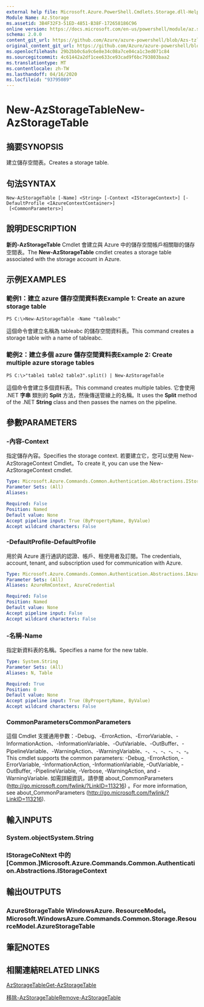 ```yaml
---
external help file: Microsoft.Azure.PowerShell.Cmdlets.Storage.dll-Help.xml
Module Name: Az.Storage
ms.assetid: 3B4F32F3-51ED-4851-B38F-172658186C96
online version: https://docs.microsoft.com/en-us/powershell/module/az.storage/new-azstoragetable
schema: 2.0.0
content_git_url: https://github.com/Azure/azure-powershell/blob/Azs-tzl/src/Storage/Storage.Management/help/New-AzStorageTable.md
original_content_git_url: https://github.com/Azure/azure-powershell/blob/Azs-tzl/src/Storage/Storage.Management/help/New-AzStorageTable.md
ms.openlocfilehash: 29b2bb0c6a9c6e8e34c08a7ce04ca1c3ed071c84
ms.sourcegitcommit: 4c61442a2df1cee633ce93cad9f6bc793803baa2
ms.translationtype: MT
ms.contentlocale: zh-TW
ms.lasthandoff: 04/16/2020
ms.locfileid: "93795089"
---
```

# <span data-ttu-id="d2a3e-101">New-AzStorageTable</span><span class="sxs-lookup"><span data-stu-id="d2a3e-101">New-AzStorageTable</span></span>

## <span data-ttu-id="d2a3e-102">摘要</span><span class="sxs-lookup"><span data-stu-id="d2a3e-102">SYNOPSIS</span></span>
<span data-ttu-id="d2a3e-103">建立儲存空間表。</span><span class="sxs-lookup"><span data-stu-id="d2a3e-103">Creates a storage table.</span></span>

## <span data-ttu-id="d2a3e-104">句法</span><span class="sxs-lookup"><span data-stu-id="d2a3e-104">SYNTAX</span></span>

```
New-AzStorageTable [-Name] <String> [-Context <IStorageContext>] [-DefaultProfile <IAzureContextContainer>]
 [<CommonParameters>]
```

## <span data-ttu-id="d2a3e-105">說明</span><span class="sxs-lookup"><span data-stu-id="d2a3e-105">DESCRIPTION</span></span>
<span data-ttu-id="d2a3e-106">**新的-AzStorageTable** Cmdlet 會建立與 Azure 中的儲存空間帳戶相關聯的儲存空間表。</span><span class="sxs-lookup"><span data-stu-id="d2a3e-106">The **New-AzStorageTable** cmdlet creates a storage table associated with the storage account in Azure.</span></span>

## <span data-ttu-id="d2a3e-107">示例</span><span class="sxs-lookup"><span data-stu-id="d2a3e-107">EXAMPLES</span></span>

### <span data-ttu-id="d2a3e-108">範例1：建立 azure 儲存空間資料表</span><span class="sxs-lookup"><span data-stu-id="d2a3e-108">Example 1: Create an azure storage table</span></span>
```
PS C:\>New-AzStorageTable -Name "tableabc"
```

<span data-ttu-id="d2a3e-109">這個命令會建立名稱為 tableabc 的儲存空間資料表。</span><span class="sxs-lookup"><span data-stu-id="d2a3e-109">This command creates a storage table with a name of tableabc.</span></span>

### <span data-ttu-id="d2a3e-110">範例2：建立多個 azure 儲存空間資料表</span><span class="sxs-lookup"><span data-stu-id="d2a3e-110">Example 2: Create multiple azure storage tables</span></span>
```
PS C:\>"table1 table2 table3".split() | New-AzStorageTable
```

<span data-ttu-id="d2a3e-111">這個命令會建立多個資料表。</span><span class="sxs-lookup"><span data-stu-id="d2a3e-111">This command creates multiple tables.</span></span>
<span data-ttu-id="d2a3e-112">它會使用 .NET **字串** 類別的 **Split** 方法，然後傳送管線上的名稱。</span><span class="sxs-lookup"><span data-stu-id="d2a3e-112">It uses the **Split** method of the .NET **String** class and then passes the names on the pipeline.</span></span>

## <span data-ttu-id="d2a3e-113">參數</span><span class="sxs-lookup"><span data-stu-id="d2a3e-113">PARAMETERS</span></span>

### <span data-ttu-id="d2a3e-114">-內容</span><span class="sxs-lookup"><span data-stu-id="d2a3e-114">-Context</span></span>
<span data-ttu-id="d2a3e-115">指定儲存內容。</span><span class="sxs-lookup"><span data-stu-id="d2a3e-115">Specifies the storage context.</span></span>
<span data-ttu-id="d2a3e-116">若要建立它，您可以使用 New-AzStorageContext Cmdlet。</span><span class="sxs-lookup"><span data-stu-id="d2a3e-116">To create it, you can use the New-AzStorageContext cmdlet.</span></span>

```yaml
Type: Microsoft.Azure.Commands.Common.Authentication.Abstractions.IStorageContext
Parameter Sets: (All)
Aliases:

Required: False
Position: Named
Default value: None
Accept pipeline input: True (ByPropertyName, ByValue)
Accept wildcard characters: False
```

### <span data-ttu-id="d2a3e-117">-DefaultProfile</span><span class="sxs-lookup"><span data-stu-id="d2a3e-117">-DefaultProfile</span></span>
<span data-ttu-id="d2a3e-118">用於與 Azure 進行通訊的認證、帳戶、租使用者及訂閱。</span><span class="sxs-lookup"><span data-stu-id="d2a3e-118">The credentials, account, tenant, and subscription used for communication with Azure.</span></span>

```yaml
Type: Microsoft.Azure.Commands.Common.Authentication.Abstractions.IAzureContextContainer
Parameter Sets: (All)
Aliases: AzureRmContext, AzureCredential

Required: False
Position: Named
Default value: None
Accept pipeline input: False
Accept wildcard characters: False
```

### <span data-ttu-id="d2a3e-119">-名稱</span><span class="sxs-lookup"><span data-stu-id="d2a3e-119">-Name</span></span>
<span data-ttu-id="d2a3e-120">指定新資料表的名稱。</span><span class="sxs-lookup"><span data-stu-id="d2a3e-120">Specifies a name for the new table.</span></span>

```yaml
Type: System.String
Parameter Sets: (All)
Aliases: N, Table

Required: True
Position: 0
Default value: None
Accept pipeline input: True (ByPropertyName, ByValue)
Accept wildcard characters: False
```

### <span data-ttu-id="d2a3e-121">CommonParameters</span><span class="sxs-lookup"><span data-stu-id="d2a3e-121">CommonParameters</span></span>
<span data-ttu-id="d2a3e-122">這個 Cmdlet 支援通用參數：-Debug、-ErrorAction、-ErrorVariable、-InformationAction、-InformationVariable、-OutVariable、-OutBuffer、-PipelineVariable、-WarningAction、-WarningVariable、-、-、-、-、-、-。</span><span class="sxs-lookup"><span data-stu-id="d2a3e-122">This cmdlet supports the common parameters: -Debug, -ErrorAction, -ErrorVariable, -InformationAction, -InformationVariable, -OutVariable, -OutBuffer, -PipelineVariable, -Verbose, -WarningAction, and -WarningVariable.</span></span> <span data-ttu-id="d2a3e-123">如需詳細資訊，請參閱 about_CommonParameters (http://go.microsoft.com/fwlink/?LinkID=113216) 。</span><span class="sxs-lookup"><span data-stu-id="d2a3e-123">For more information, see about_CommonParameters (http://go.microsoft.com/fwlink/?LinkID=113216).</span></span>

## <span data-ttu-id="d2a3e-124">輸入</span><span class="sxs-lookup"><span data-stu-id="d2a3e-124">INPUTS</span></span>

### <span data-ttu-id="d2a3e-125">System.object</span><span class="sxs-lookup"><span data-stu-id="d2a3e-125">System.String</span></span>

### <span data-ttu-id="d2a3e-126">IStorageCoNtext 中的 [Common.]</span><span class="sxs-lookup"><span data-stu-id="d2a3e-126">Microsoft.Azure.Commands.Common.Authentication.Abstractions.IStorageContext</span></span>

## <span data-ttu-id="d2a3e-127">輸出</span><span class="sxs-lookup"><span data-stu-id="d2a3e-127">OUTPUTS</span></span>

### <span data-ttu-id="d2a3e-128">AzureStorageTable WindowsAzure. ResourceModel。</span><span class="sxs-lookup"><span data-stu-id="d2a3e-128">Microsoft.WindowsAzure.Commands.Common.Storage.ResourceModel.AzureStorageTable</span></span>

## <span data-ttu-id="d2a3e-129">筆記</span><span class="sxs-lookup"><span data-stu-id="d2a3e-129">NOTES</span></span>

## <span data-ttu-id="d2a3e-130">相關連結</span><span class="sxs-lookup"><span data-stu-id="d2a3e-130">RELATED LINKS</span></span>

[<span data-ttu-id="d2a3e-131">AzStorageTable</span><span class="sxs-lookup"><span data-stu-id="d2a3e-131">Get-AzStorageTable</span></span>](./Get-AzStorageTable.md)

[<span data-ttu-id="d2a3e-132">移除-AzStorageTable</span><span class="sxs-lookup"><span data-stu-id="d2a3e-132">Remove-AzStorageTable</span></span>](./Remove-AzStorageTable.md)


